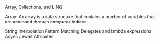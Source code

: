 ﻿Array, Collections, and LINQ

Array: An array is a data structure that contains a number of variables that are accessed through computed indices

String Interpolation
Pattern Matching
Delegates and lambda expressions
Async / Await
Attributes
